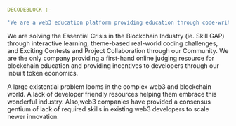 ``` yaml

DECODEBLOCK :-

'We are a web3 education platform providing education through code-writing and solving the second largest crisis in the blockchain market'

```
We are solving the Essential Crisis in the Blockchain Industry (ie. Skill GAP) through interactive learning, theme-based real-world coding challenges, and Exciting Contests and Project Collaboration through our Community. We are the only company providing a first-hand online judging resource for blockchain education and providing incentives to developers through our inbuilt token economics.

A large existential problem looms in the complex web3 and blockchain world. A lack of developer friendly resources helping them embrace this wonderful industry. Also,web3 companies have provided a consensus gentium of lack of required skills in existing web3 developers to scale newer innovation.
